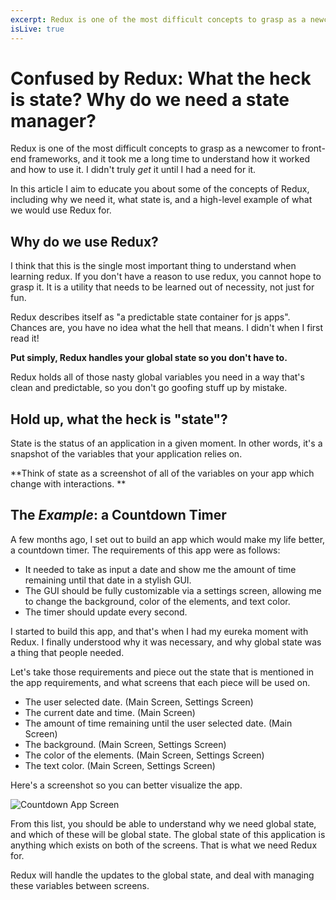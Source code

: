 ```yaml
---
excerpt: Redux is one of the most difficult concepts to grasp as a newcomer to front-end frameworks, and it took me a long time to understand how it worked and how to use it. I didn't truly *get* it until I had a need for it. 
isLive: true
---
```

# Confused by Redux: What the heck is state? Why do we need a state manager?
Redux is one of the most difficult concepts to grasp as a newcomer to front-end frameworks, and it took me a long time to understand how it worked and how to use it. I didn't truly *get* it until I had a need for it. 

In this article I aim to educate you about some of the concepts of Redux, including why we need it, what state is, and a high-level example of what we would use Redux for. 

## Why do we use Redux?

I think that this is the single most important thing to understand when learning redux. If you don't have a reason to use redux, you cannot hope to grasp it. It is a utility that needs to be learned out of necessity, not just for fun. 

Redux describes itself as "a predictable state container for js apps". Chances are, you have no idea what the hell that means. I didn't when I first read it! 

**Put simply, Redux handles your global state so you don't have to.** 

Redux holds all of those nasty global variables you need in a way that's clean and predictable, so you don't go goofing stuff up by mistake.

## Hold up, what the heck is "state"? 

State is the status of an application in a given moment. In other words, it's a snapshot of the variables that your application relies on. 

**Think of state as a screenshot of all of the variables on your app which change with interactions. **

## The *Example*: a Countdown Timer
A few months ago, I set out to build an app which would make my life better, a countdown timer. The requirements of this app were as follows:

* It needed to take as input a date and show me the amount of time remaining until that date in a stylish GUI. 
*  The GUI should be fully customizable via a settings screen, allowing me to change the background, color of the elements, and text color.
* The timer should update every second.

I started to build this app, and that's when I had my eureka moment with Redux. I finally understood why it was necessary, and why global state was a thing that people needed. 

Let's take those requirements and piece out the state that is mentioned in the app requirements, and what screens that each piece will be used on.

* The user selected date. (Main Screen, Settings Screen) 
* The current date and time. (Main Screen)
* The amount of time remaining until the user selected date. (Main Screen)
* The background. (Main Screen, Settings Screen)
* The color of the elements. (Main Screen, Settings Screen)
* The text color. (Main Screen, Settings Screen)


Here's a screenshot so you can better visualize the app.

![Countdown App Screen](https://dev-to-uploads.s3.amazonaws.com/i/m5irbnyjzsa5l3u9mcv8.png)

From this list, you should be able to understand why we need global state, and which of these will be global state. The global state of this application is anything which exists on both of the screens. That is what we need Redux for. 

Redux will handle the updates to the global state, and deal with managing these variables between screens. 





